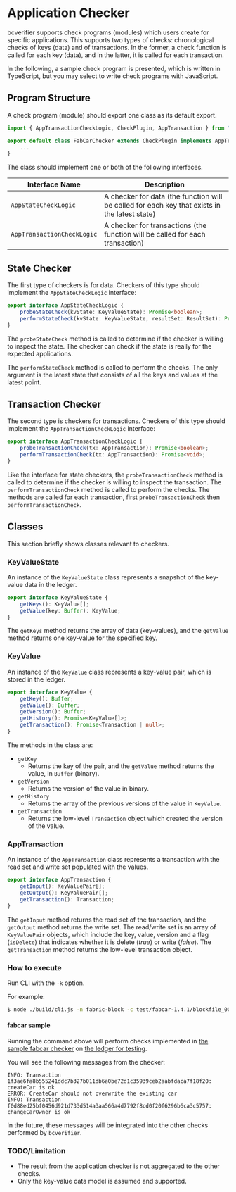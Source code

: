 # Application Checker

bcverifier supports check programs (modules) which users create for specific applications.
This supports two types of checks: chronological checks of keys (data) and of transactions.
In the former, a check function is called for each key (data), and in the latter, it is called for each transaction.

In the following, a sample check program is presented, which is written in TypeScript,
but you may select to write check programs with JavaScript.

## Program Structure

A check program (module) should export one class as its default export.

```typescript
import { AppTransactionCheckLogic, CheckPlugin, AppTransaction } from "bcverifier";

export default class FabCarChecker extends CheckPlugin implements AppTransactionCheckLogic {
    ...
}
```

The class should implement one or both of the following interfaces.

| Interface Name             | Description                                                                                   |
|----------------------------|-----------------------------------------------------------------------------------------------|
| `AppStateCheckLogic`       | A checker for data (the function will be called for each key that exists in the latest state) |
| `AppTransactionCheckLogic` | A checker for transactions (the function will be called for each transaction)                 |

## State Checker

The first type of checkers is for data. Checkers of this type should implement the `AppStateCheckLogic` interface:

```typescript
export interface AppStateCheckLogic {
    probeStateCheck(kvState: KeyValueState): Promise<boolean>;
    performStateCheck(kvState: KeyValueState, resultSet: ResultSet): Promise<void>;
}
```

The `probeStateCheck` method is called to determine if the checker is willing to inspect the state.
The checker can check if the state is really for the expected applications.

The `performStateCheck` method is called to perform the checks.
The only argument is the latest state that consists of all the keys and values at the latest point.

## Transaction Checker

The second type is checkers for transactions. Checkers of this type should implement the `AppTransactionCheckLogic` interface:

```typescript
export interface AppTransactionCheckLogic {
    probeTransactionCheck(tx: AppTransaction): Promise<boolean>;
    performTransactionCheck(tx: AppTransaction): Promise<void>;
}
```

Like the interface for state checkers, the `probeTransactionCheck` method is called to determine if the checker is willing to inspect the transaction.
The `performTransactionCheck` method is called to perform the checks.
The methods are called for each transaction, first `probeTransactionCheck` then `performTransactionCheck`.

## Classes

This section briefly shows classes relevant to checkers.

### KeyValueState

An instance of the `KeyValueState` class represents a snapshot of the key-value data in the ledger.

```typescript
export interface KeyValueState {
    getKeys(): KeyValue[];
    getValue(key: Buffer): KeyValue;
}
```

The `getKeys` method returns the array of data (key-values), and the `getValue` method returns one key-value for the specified key.

### KeyValue

An instance of the `KeyValue` class represents a key-value pair, which is stored in the ledger.

```typescript
export interface KeyValue {
    getKey(): Buffer;
    getValue(): Buffer;
    getVersion(): Buffer;
    getHistory(): Promise<KeyValue[]>;
    getTransaction(): Promise<Transaction | null>;
}
```

The methods in the class are:

- `getKey`
  - Returns the key of the pair, and the `getValue` method returns the value, in `Buffer` (binary).
- `getVersion`
  - Returns the version of the value in binary.
- `getHistory`
  - Returns the array of the previous versions of the value in `KeyValue`.
- `getTransaction`
  - Returns the low-level `Transaction` object which created the version of the value.

### AppTransaction

An instance of the `AppTransaction` class represents a transaction with the read set and write set populated with the values.

```typescript
export interface AppTransaction {
    getInput(): KeyValuePair[];
    getOutput(): KeyValuePair[];
    getTransaction(): Transaction;
}
```

The `getInput` method returns the read set of the transaction, and the `getOutput` method returns the write set.
The read/write set is an array of `KeyValuePair` objects, which include the key, value, version
and a flag (`isDelete`) that indicates whether it is delete (*true*) or write (*false*).
The `getTransaction` method returns the low-level transaction object.

### How to execute

Run CLI with the `-k` option.

For example:

```sh
$ node ./build/cli.js -n fabric-block -c test/fabcar-1.4.1/blockfile_000000 -k ./samples/fabcar start
```

#### fabcar sample

Running the command above will perform checks implemented in [the sample fabcar checker](../src/samples/fabcar.ts)
on [the ledger for testing](../test/fabcar-1.4.1).

You will see the following messages from the checker:

```
INFO: Transaction 1f3ae6fa8b555241ddc7b327b011db6a0be72d1c35939ceb2aabfdaca7f18f20: createCar is ok
ERROR: CreateCar should not overwrite the existing car
INFO: Transaction f0d88ed25bf0456d921d733d514a3aa566a4d7792f8cd0f20f6296b6ca3c5757: changeCarOwner is ok
```

In the future, these messages will be integrated into the other checks performed by `bcverifier`.

### TODO/Limitation

- The result from the application checker is not aggregated to the other checks.
- Only the key-value data model is assumed and supported.
